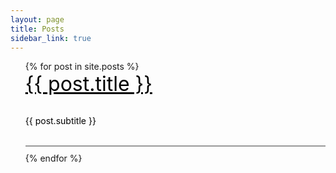 ```yaml
---
layout: page
title: Posts
sidebar_link: true
---
```


<ul style="list-style-type: none;">
{% for post in site.posts %}
<li style = "border-bottom: 2px solid #999; margin-bottom: 10px;">
    <a href="{{ post.url | prepend: site.baseurl  }}" style="text-decoration: none; font-size: 2rem; color: black;">  
      <span style="text-decoration: underline;">{{ post.title }}</span>
    </a>
    <br>
    <br>
     <p class="message"> <a href="{{ post.url | prepend: site.baseurl  }}" style="text-decoration: none; color: black;">{{ post.subtitle }} </a></p>
    <br>
</li>
{% endfor %}
</ul>

